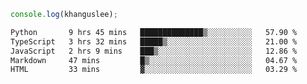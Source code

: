 ```js
console.log(khanguslee);
```

<!--START_SECTION:waka-->

```txt
Python       9 hrs 45 mins   ██████████████▒░░░░░░░░░░   57.90 %
TypeScript   3 hrs 32 mins   █████▒░░░░░░░░░░░░░░░░░░░   21.00 %
JavaScript   2 hrs 9 mins    ███▒░░░░░░░░░░░░░░░░░░░░░   12.86 %
Markdown     47 mins         █▒░░░░░░░░░░░░░░░░░░░░░░░   04.67 %
HTML         33 mins         ▓░░░░░░░░░░░░░░░░░░░░░░░░   03.29 %
```

<!--END_SECTION:waka-->

<!--
**khanguslee/khanguslee** is a ✨ _special_ ✨ repository because its `README.md` (this file) appears on your GitHub profile.

Here are some ideas to get you started:

- 🔭 I’m currently working on ...
- 🌱 I’m currently learning ...
- 👯 I’m looking to collaborate on ...
- 🤔 I’m looking for help with ...
- 💬 Ask me about ...
- 📫 How to reach me: ...
- 😄 Pronouns: ...
- ⚡ Fun fact: ...
-->
